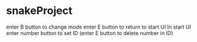 # snakeProject
enter B button to change mode
enter E button to return to start UI
In start UI enter number button to set ID (enter E button to delete number in ID)
